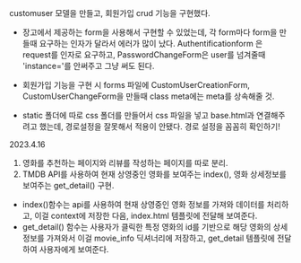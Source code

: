 customuser 모델을 만들고, 회원가입 crud 기능을 구현했다.

- 장고에서 제공하는 form을 사용해서 구현할 수 있었는데, 각 form마다 form을 만들때 요구하는 인자가 달라서 에러가 많이 났다.
Authentificationform 은 request를 인자로 요구하고,
PasswordChangeForm은 user를 넘겨줄때 'instance='를 안써주고 그냥 써도 된다.

- 회원가입 기능을 구현 시 forms 파일에 CustomUserCreationForm, CustomUserChangeForm을 만들때
class meta에는 meta를 상속해줄 것. 

- static 폴더에 따로 css 폴더를 만들어서 css 파일을 넣고 base.html과 연결해주려고 했는데, 경로설정을 잘못해서 적용이 안됐다.
경로 설정을 꼼꼼히 확인하기!


2023.4.16
1. 영화를 추천하는 페이지와 리뷰를 작성하는 페이지를 따로 분리.
2. TMDB API를 사용하여 현재 상영중인 영화를 보여주는 index(), 영화 상세정보를 보여주는 get_detail() 구현.

- index()함수는 api를 사용하여 현재 상영중인 영화 정보를 가져와 데이터를 처리하고, 이걸 context에 저장한 다음, index.html 템플릿에 전달해 보여준다.
- get_detail() 함수는 사용자가 클릭한 특정 영화의 id를 기반으로 해당 영화의 상세정보를 가져와서 이걸 movie_info 딕셔너리에 저장하고, get_detail 템플릿에 전달하여 사용자에게 보여준다.